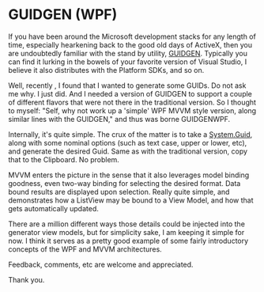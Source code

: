 # GUIDGEN (WPF)

If you have been around the Microsoft development stacks for any length of time, especially
hearkening back to the good old days of ActiveX, then you are undoubtedly familiar with the
stand by utility, [GUIDGEN](http://msdn.microsoft.com/en-us/library/kw069h38.aspx).
Typically you can find it lurking in the bowels of your favorite version of Visual Studio,
I believe it also distributes with the Platform SDKs, and so on.

Well, recently , I found that I wanted to generate some GUIDs. Do not ask me why. I just did.
And I needed a version of GUIDGEN to support a couple of different flavors that were not there
in the traditional version. So I thought to myself: "Self, why not work up a 'simple' WPF MVVM
style version, along similar lines with the GUIDGEN," and thus was borne GUIDGENWPF.

Internally, it's quite simple. The crux of the matter is to take a
[System.Guid](https://msdn.microsoft.com/en-us/library/system.guid.aspx), along with some nominal
options (such as text case, upper or lower, etc), and generate the desired Guid. Same as with the
traditional version, copy that to the Clipboard. No problem.

MVVM enters the picture in the sense that it also leverages model binding goodness, even two-way
binding for selecting the desired format. Data bound results are displayed upon selection. Really
quite simple, and demonstrates how a ListView may be bound to a View Model, and how that gets
automatically updated.

There are a million different ways those details could be injected into the generator view models,
but for simplicity sake, I am keeping it simple for now. I think it serves as a pretty good example
of some fairly introductory concepts of the WPF and MVVM architectures.

Feedback, comments, etc are welcome and appreciated.

Thank you.
